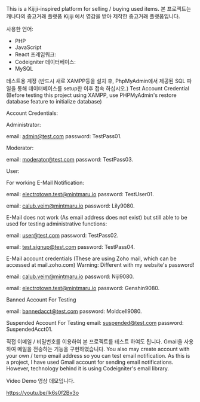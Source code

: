 This is a Kijiji-inspired platform for selling / buying used items.
본 프로젝트는 캐나다의 중고거래 플랫폼 Kijiji 에서 영감을 받아 제작한 중고거래 플랫폼입니다.

사용한 언어:
- PHP
- JavaScript
- React
프레임워크:
- Codeigniter
데이터베이스:
- MySQL

테스트용 계정 (반드시 새로 XAMPP등을 설치 후, PhpMyAdmin에서 제공된 SQL 파일을 통해 데이터베이스를 setup한 이후 접속 하십시오.)
Test Account Credential (Before testing this project using XAMPP, use PHPMyAdmin's restore database feature to initialize database)

Account Credentials:

Administrator:

email: admin@test.com
password: TestPass01.

Moderator:

email: moderator@test.com
password: TestPass03.

User:

For working E-Mail Notification:

email: electrotown.test@mintmaru.io
password: TestUser01.

email: calub.veim@mintmaru.io
password: Lily9080.

E-Mail does not work (As email address does not exist) but still able to be used for testing administrative functions:

email: user@test.com
password: TestPass02.

email: test.signup@test.com
password: TestPass04.

E-Mail account credentials (These are using Zoho mail, which can be accessed at mail.zoho.com)
Warning: Different with my website's password!

email: calub.veim@mintmaru.io
password: Niji9080.

email: electrotown.test@mintmaru.io
password: Genshin9080.

Banned Account For Testing

email: bannedacct@test.com
password: Moldcell9080.

Suspended Account For Testing
email: suspended@test.com
password: SuspendedAcct01.

직접 이메일 / 비밀번호를 이용하여 본 프로젝트를 테스트 하여도 됩니다. Gmail을 사용하여 메일을 전송하는 기능을 구현하였습니다.
You also may create account with your own / temp email address so you can test email notification. 
As this is a project, I have used Gmail account for sending email notifications. However, technology behind it
is using Codeigniter's email library.

Video Demo
영상 데모입니다.

https://youtu.be/Ik6s0f2Bx3o

